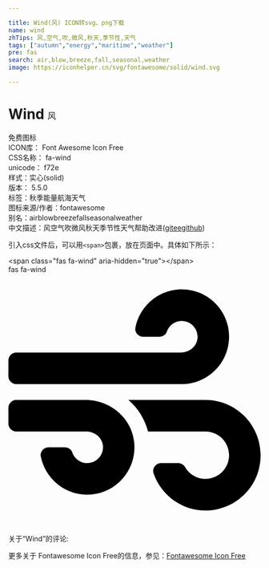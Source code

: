 ```yaml
---

title: Wind(风) ICON转svg、png下载
name: wind
zhTips: 风,空气,吹,微风,秋天,季节性,天气
tags: ["autumn","energy","maritime","weather"]
pre: fas
search: air,blow,breeze,fall,seasonal,weather
image: https://iconhelper.cn/svg/fontawesome/solid/wind.svg

---
```


# Wind  <small style="font-size: 60%;font-weight: 100">风</small>


<div class="detail-page">
<p>
<span><span class="badge-success badge">免费图标</span> </span>
<br/>
<span>
ICON库：
<span class="badge-secondary badge">Font Awesome Icon Free</span> 
</span>
<br/>
<span>
CSS名称：
<span class="badge-secondary badge">fa-wind</span> 
</span>
<br/>
<span>
unicode：
<span class="badge-secondary badge">f72e</span> 
<copy-btn content='f72e' btn-title=""></copy-btn>
<copy-btn :content='String.fromCodePoint(parseInt("f72e", 16))' btn-title="复制U"></copy-btn>
</span><br/><span>样式：<span class="badge-light badge">实心(solid)</span></span>
<br/>
<span>
版本：
<span class="badge-secondary badge">5.5.0</span> 
</span><br/><span>标签：<span class="badge-light badge"><router-link to="/tags/autumn.html">秋季</router-link></span><span class="badge-light badge"><router-link to="/tags/energy.html">能量</router-link></span><span class="badge-light badge"><router-link to="/tags/maritime.html">航海</router-link></span><span class="badge-light badge"><router-link to="/tags/weather.html">天气</router-link></span></span>
<br/>
<span>图标来源/作者：<span class="badge-light badge">fontawesome</span></span> 
<br/>
<span>别名：<span class="badge-light badge">air</span><span class="badge-light badge">blow</span><span class="badge-light badge">breeze</span><span class="badge-light badge">fall</span><span class="badge-light badge">seasonal</span><span class="badge-light badge">weather</span></span><br/><span class="zh-detail">中文描述：<span class="badge-primary badge">风</span><span class="badge-primary badge">空气</span><span class="badge-primary badge">吹</span><span class="badge-primary badge">微风</span><span class="badge-primary badge">秋天</span><span class="badge-primary badge">季节性</span><span class="badge-primary badge">天气</span><span class="help-link"><span>帮助改进</span>(<a href="https://gitee.com/liuwave/icon-helper/edit/master/json/fontawesome/solid/wind.json" target="_blank" rel="noopener noreferrer">gitee</a><a href="https://github.com/liuwave/icon-helper/edit/master/json/fontawesome/solid/wind.json" target="_blank" rel="noopener noreferrer">github</a></span>)</span><br/>
</p>
</div>
<div class="alert alert-dark">
  <i class="fas fa-wind fa-xs"></i>
  <i class="fas fa-wind fa-sm"></i>
  <i class="fas fa-wind fa-lg"></i>
  <i class="fas fa-wind fa-2x"></i>
  <i class="fas fa-wind fa-3x"></i>
  <i class="fas fa-wind fa-5x"></i>
  <i class="fas fa-wind fa-7x"></i>
</div>
<div>
  <p>引入css文件后，可以用<code>&lt;span&gt;</code>包裹，放在页面中。具体如下所示：    
  </p>
  <div class="alert alert-primary" style="font-size: 14px">
    &lt;span class="fas fa-wind" aria-hidden="true"&gt;&lt;/span&gt;
    <copy-btn content='<span class="fas fa-wind" aria-hidden="true"></span>'></copy-btn>
  </div>
  <div class="alert alert-secondary">
    <i class="fas fa-wind"
    style="font-size: 24px"
    aria-hidden="true"></i> fas fa-wind
    <copy-btn content="fas fa-wind" btn-title="复制图标名称"></copy-btn>
  </div>
</div>
<div id="svg" class="svg-wrap">
<svg xmlns="http://www.w3.org/2000/svg" viewBox="0 0 512 512"><path d="M156.7 256H16c-8.8 0-16 7.2-16 16v32c0 8.8 7.2 16 16 16h142.2c15.9 0 30.8 10.9 33.4 26.6 3.3 20-12.1 37.4-31.6 37.4-14.1 0-26.1-9.2-30.4-21.9-2.1-6.3-8.6-10.1-15.2-10.1H81.6c-9.8 0-17.7 8.8-15.9 18.4 8.6 44.1 47.6 77.6 94.2 77.6 57.1 0 102.7-50.1 95.2-108.6C249 291 205.4 256 156.7 256zM16 224h336c59.7 0 106.8-54.8 93.8-116.7-7.6-36.2-36.9-65.5-73.1-73.1-55.4-11.6-105.1 24.9-114.9 75.5-1.9 9.6 6.1 18.3 15.8 18.3h32.8c6.7 0 13.1-3.8 15.2-10.1C325.9 105.2 337.9 96 352 96c19.4 0 34.9 17.4 31.6 37.4-2.6 15.7-17.4 26.6-33.4 26.6H16c-8.8 0-16 7.2-16 16v32c0 8.8 7.2 16 16 16zm384 32H243.7c19.3 16.6 33.2 38.8 39.8 64H400c26.5 0 48 21.5 48 48s-21.5 48-48 48c-17.9 0-33.3-9.9-41.6-24.4-2.9-5-8.7-7.6-14.5-7.6h-33.8c-10.9 0-19 10.8-15.3 21.1 17.8 50.6 70.5 84.8 129.4 72.3 41.2-8.7 75.1-41.6 84.7-82.7C526 321.5 470.5 256 400 256z"/></svg>
</div>
<detail full-name='fa-wind'></detail>
<div>
<p>关于“Wind”的评论:</p>
</div>
<Vssue title="关于“Wind”的评论" ></Vssue>    
<div><p>更多关于  Fontawesome Icon Free的信息，参见：<a target="_blank" href="https://iconhelper.cn/fontawesome.html">Fontawesome Icon Free</a>
</p></div>
